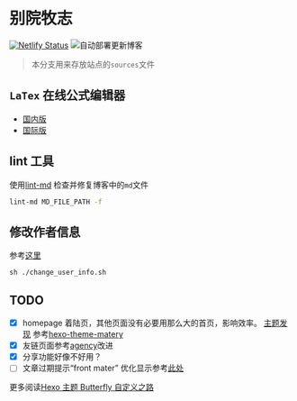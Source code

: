 # 别院牧志

[![Netlify Status](https://api.netlify.com/api/v1/badges/88e1a8bd-d248-4658-8373-0ff1b81442c1/deploy-status)](https://app.netlify.com/sites/santu/deploys)
![自动部署更新博客](https://github.com/imoyao/imoyao.github.io/workflows/%E8%87%AA%E5%8A%A8%E9%83%A8%E7%BD%B2%E6%9B%B4%E6%96%B0%E5%8D%9A%E5%AE%A2/badge.svg)

> 本分支用来存放站点的`sources`文件

## `LaTex` 在线公式编辑器

- [国内版](http://latex.91maths.com/)
- [国际版](http://latex.codecogs.com/eqneditor/editor.php)

## lint 工具

使用[lint-md](https://github.com/hustcc/lint-md) 检查并修复博客中的`md`文件
```bash
lint-md MD_FILE_PATH -f
```

## 修改作者信息
参考[这里](https://stackoverflow.com/questions/750172/how-to-change-the-author-and-committer-name-and-e-mail-of-multiple-commits-in-gi)     
```shell
sh ./change_user_info.sh
```

## TODO
 - [x] homepage 着陆页，其他页面没有必要用那么大的首页，影响效率。
   [主题发现](https://www.zhihu.com/question/24422335/answer/853599441) 
   参考[hexo-theme-matery](http://ghang.top/) 
 - [x] 友链页面参考[agency](https://startbootstrap.com/themes/agency/)改进
 - [x] 分享功能好像不好用？
 - [ ] 文章过期提示“front mater”
    优化显示参考[此处](https://docs.netlify.com/configure-builds/common-configurations/#javascript-spas)
    
  更多阅读[Hexo 主题 Butterfly 自定义之路](https://www.masantu.com/blog/2020-01-06/customize-hexo-theme-Butterfly/)
 
